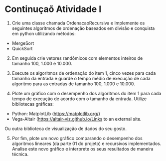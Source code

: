 # Continuçaõ Atividade I

1. Crie uma classe chamada OrdenacaoRecursiva e Implemente os seguintes algoritmos de ordenação baseados em divisão e conquista em python utilizando métodos:

- MergeSort
- QuickSort

2. Em seguida crie vetores randômicos com elementos inteiros de tamanho 100, 1.000 e 10.000.

3. Execute os algoritmos de ordenação do item 1, cinco vezes para cada tamanho da entrada e guarde o tempo médio de execução de cada algoritmo para as entradas de tamanho 100, 1.000 e 10.000.

4. Plote um gráfico com o desempenho dos algoritmos do item 1 para cada tempo de execução de acordo com o tamanho da entrada. Utilize bibliotecas gráficas:

- Python: MatplotLib (https://matplotlib.org/)
- Vega-Altair (https://altair-viz.github.io/Links to an external site.

Ou outra biblioteca de visualização de dados do seu gosto.

5. Por fim, plote um novo gráfico comparando o desempenho dos algoritmos lineares (da parte 01 do projeto) e recursivos implementados. Analise este novo gráfico e interprete os seus resultados de maneira técnica.
